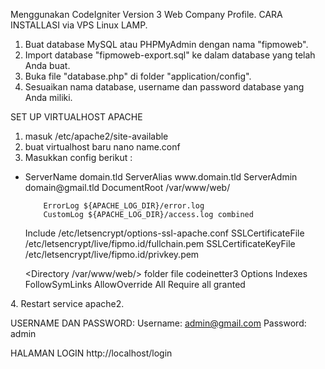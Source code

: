Menggunakan CodeIgniter Version 3 Web Company Profile.
CARA INSTALLASI via VPS Linux LAMP.
1. Buat database MySQL atau PHPMyAdmin dengan nama "fipmoweb".
2. Import database "fipmoweb-export.sql" ke dalam database yang telah Anda buat.
3. Buka file "database.php" di folder "application/config".
4. Sesuaikan nama database, username dan password database yang Anda miliki.

SET UP VIRTUALHOST APACHE
1. masuk /etc/apache2/site-available
2. buat virtualhost baru nano name.conf
3. Masukkan config berikut :
<ul>
  <li>
  <IfModule mod_ssl.c>
<VirtualHost *:443>
        ServerName domain.tld
        ServerAlias www.domain.tld
        ServerAdmin domain@gmail.tld
        DocumentRoot /var/www/web/

        ErrorLog ${APACHE_LOG_DIR}/error.log
        CustomLog ${APACHE_LOG_DIR}/access.log combined

Include /etc/letsencrypt/options-ssl-apache.conf
SSLCertificateFile /etc/letsencrypt/live/fipmo.id/fullchain.pem
SSLCertificateKeyFile /etc/letsencrypt/live/fipmo.id/privkey.pem

</VirtualHost>
</IfModule>

<Directory /var/www/web/> folder file codeinetter3
    Options Indexes FollowSymLinks
    AllowOverride All
    Require all granted
</Directory>
</li>
</ul>
4. Restart service apache2.

USERNAME DAN PASSWORD:
Username: admin@gmail.com
Password: admin

HALAMAN LOGIN
http://localhost/login
